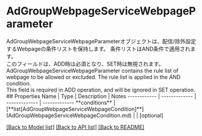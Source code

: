 # AdGroupWebpageServiceWebpageParameter

<div lang=\"ja\">AdGroupWebpageServiceWebpageParameterオブジェクトは、配信/除外設定するWebpageの条件リストを保持します。 条件リストはAND条件で適用されます。<br> このフィールドは、ADD時は必須となり、SET時は無視されます。</div> <div lang=\"en\">AdGroupWebpageServiceWebpageParameter contains the rule list of webpage to be allowed or excluded. The rule list is applied in the AND condition.<br> This field is required in ADD operation, and will be ignored in SET operation.</div> 
## Properties
Name | Type | Description | Notes
------------ | ------------- | ------------- | -------------
**conditions** | [**list[AdGroupWebpageServiceWebpageCondition]**](AdGroupWebpageServiceWebpageCondition.md) |  | [optional] 

[[Back to Model list]](../README.md#documentation-for-models) [[Back to API list]](../README.md#documentation-for-api-endpoints) [[Back to README]](../README.md)


